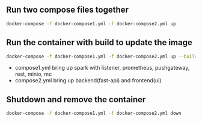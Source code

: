 ## Run two compose files together

```bash
docker-compose -f docker-compose1.yml -f docker-compose2.yml up 
```
## Run the container with build to update the image 
```bash
docker-compose -f docker-compose1.yml -f docker-compose2.yml up --build 

```

* compose1.yml bring up spark with listener, prometheus, pushgateway, rest, minio, mc
* compose2.yml bring up backend(fast-api) and frontend(ui)

## Shutdown and remove the container

```bash
docker-compose -f docker-compose1.yml -f docker-compose2.yml down
```


